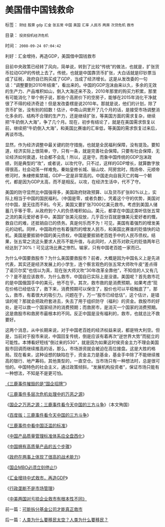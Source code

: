 # 美国借中国钱救命

标签： `财经` `股票` `gdp` `汇金` `张五常` `中国` `美国` `汇率` `人民币` `两房` `次贷危机` `救市` 

目录： `投资投机经济危机`

时间： `2008-09-24 07:04:42`

利好：汇金增持，再造GDP，美国借中国钱救市

目前中央政策已经转了风向，简单说，转到了比较“传统”的做法，也就是，扩张货币拉动GDP的传统上去了。传统，也就是中国靠货币扩张，大白话就是印钞票当成了征税，政府自已购买成了GDP，当成了经济增长。这是从发改委的一句话：“调整要到2010年结束”，看出来的。中国的GDP泡沫由来以久，多余的无效的生产力、产品堆积如山，倒入大海还来不及，2010年那里的购买力积累，那里有可能消化？举个例子说，那些个高房价下的空房子，能够在2015年消化干净就很了不得的经济奇迹！但是发改委楞是说2010年。那就是说，他们的计划，除了货币扩张，没有别的招数！估计，中南山洞里开了几个月的话，是接受市场调整消化多余的、结构不合理的生产力，还是继续扩张，等美国方面的需求复杂，继续把“牛奶倒入大海”，争了几个月。现在，初步有结论了，就是在美国需求恢复以前，继续把“牛奶倒入大海”，和美国比赛谁的汇率低，等美国的需求恢复过来后，再谈市场。

显然，作为经济调整中最关键的防守措施，也就是全民福利保障，没有提及。要知道，经济实际上很简单，守，只有一条，就是完善社会保障。只要有社会保障，无论经济如何衰退，社会都不会乱！所以，这是守。而象中国传统的GDP泡沫政绩，则是典型的“攻”，或者说，以攻代守。只不过，这样的GDP增长，就算数字放得很高，社会动荡一样难免。秦始皇修长城、骊山坟、阿房宫时，隋炀帝、元顺帝修河时，朱棣修紫禁城，GDP一定是非常高的。中国走向自我灭亡的每一个朝代，都是因为GDP太高，而不是相反。以攻，在经济生活中，代不了守。

美国的防守显然比中国强得多，美国政府财政预算、以及货币扩张80%以上，实际上相当于中国的国民福利。（中国是零，或者负数）。凭着这个守的优势，美国对付中国，是无往而不利。今天，美国又要扩张7000亿美元救市。考虑到美国人储蓄几乎等于零，从政府到个人的负债堆积如山。美元，都拿在中国这类听信张五常之流的美元爱好者手中。美国扩张美元投放，几乎百分百就是慷美元爱好者的慨，救自已的难，还抵销自已的债务。真是何乐而不为！可见，美国有着强烈的增发美元的动机。同样，中国政府也有着强烈的增发人民币，和美国比赛谁的贬值快的动机。美国是要抵销中国的美元债权，中国是要抵销老百姓手中的人民币债权。结果，张五常之流这头要求人民币不能升值，与此同时，人民币对欧元的贬值两年已经达到了30%！可见这场比赛之惨烈。输家，只有中国老百姓一家而已。

为什么中国要救股市？为什么美国要救股市？前者，大概是因为中国名义上是先进代表，其实还是经济发展上的小学生，连个察言观色的张五常大师吹牛皮“差点得了诺贝尔奖”也信以为真，现在张大师又吹“30年改革全靠他”，不知信的人又有几个？是不是应该救市，为什么救市，中国自已实际上是没谱。美国呢？首先救市花的是中国俄国手中的美元，他不在乎。其次，救市救的是消费预期，如果考虑“现在价格已经低估了，救下来，消费预期可以保住了，股价也可以平稳触底了”，那么，救市，有着很大的吸引力。问题在于，万一“股市已经低估”，这个估计，是错误的呢？那就会把政府套进去，失去了用于组织防守（福利）的资金。救股市的好处，是可以救一个国家经济的消费预期；而救房市，是消灭一个国家的消费预期。这是救股市和救房市最根本的不同。反正中国是没有福利的，救市，也就总比不救要好。

这两个消息，从中长期来说，对于中国老百姓的经济权益来说，都是特大利空。但是，当前对于股市来说，中国回复传统，倒是应该有着再次“逆世界大势”而挺立的可能性。本博看好短线"倒过来的530"，就是因为如果这时侯资金主力不理会美国股市回调而继续推高的话，那么，市场游资就会被迫在高位接盘。这是大胜的格局。现在看来，这种设想的缺陷在于，资金主力是基金，基金手中除了不能继续推高的银行、地产筹码，其他类型的，一直空仓。当市场只有一种想法时，总是很可怕的。中国特色的社会主义，通过政策倾斜，“发展机构投资者”，保证市场只能有一种想法，不知是不是更可怕。

[《三鹿事件摧毁的是“国企招牌”](../../../2008/9/13/好事？坏事？三鹿事件摧毁的是“国企招牌”.md)》

《[三鹿事件多层次危机处理中的万恶之源](../../../2008/9/15/三鹿事件多层次危机处理中挖掘根源.md)》

《[国企之万恶之源：三鹿事件看今天中国的三方斗争](http://blog.sina.com.cn/s/blog_5563a64d0100ak0k.html)》（本文殉国）

《[百度版；三鹿事件看今天中国的三方斗争](http://hi.baidu.com/darthchn/blog/item/1f7f2ccb3c20448ec8176837.html)》

《[三鹿事件中看中国泛滥的标准](../../../2008/9/16/三鹿事件中看中国泛滥的标准.md)》

《[中国产品质量管理标准体系应全盘西化](../../../2008/9/17/中国产品质量管理标准体系应全盘西化.md)》

《[中国拥有高质量产品的五个步骤](../../../2008/9/18/三鹿事件：中国拥有高质量产品的五个步骤.md)》

《[政府在两事上体现了很高的战术能力](../../../2008/9/20/公共危机和应对例.md)》

《[国企MBO必须立刻停止!](../../../2008/9/21/三鹿股权提醒中国：国企MBO必须立刻停止!全部作废!.md)》

《[汇金增持中式救市，再造GDP](../../../2008/9/24/美国借中国钱救命.md)》

《[行政垄断不是市场管理](../../../2008/11/27/的哥要罢工：行政垄断不是市场管理.md)》

《[中美两国对亏损企业救市有根本性不同》](../../../2008/12/4/中美两国对亏损企业救市有根本性不同.md)



前一篇：[可能拆分基金公司才能真正救市](../../../2008/9/23/可能拆分基金公司才能真正救市.md)

后一篇：[人类为什么要移民太空？人类为什么要移民？](../../../2008/9/25/人类为什么要移民太空？人类为什么要移民？.md)